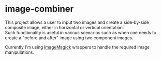 
# image-combiner

This project allows a user to input two images and create a side-by-side composite image, either in horizontal or vertical orientation.  
Such functionality is useful in various scenarios such as when one needs to create a "before and after" image using two component images.

Currently I'm using [ImageMagick](https://github.com/ImageMagick) wrappers to handle the required image manipulations.
